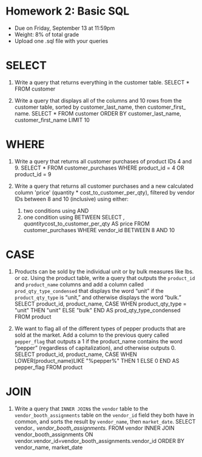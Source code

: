 # Homework 2: Basic SQL 

-  	Due on Friday, September 13 at 11:59pm
-  	Weight: 8% of total grade
-  	Upload one .sql file with your queries

# SELECT
1. Write a query that returns everything in the customer table.
SELECT *
FROM customer
   
2. Write a query that displays all of the columns and 10 rows from the customer table, sorted by customer_last_name, then customer_first_ name.
SELECT *
FROM customer
ORDER BY customer_last_name, customer_first_name
LIMIT 10
   

# WHERE
1. Write a query that returns all customer purchases of product IDs 4 and 9.
SELECT *
FROM customer_purchases
WHERE product_id = 4
OR product_id = 9

2. Write a query that returns all customer purchases and a new calculated column 'price' (quantity * cost_to_customer_per_qty), filtered by vendor IDs between 8 and 10 (inclusive) using either:
	1.  two conditions using AND
	2.  one condition using BETWEEN
SELECT *,
	quantity*cost_to_customer_per_qty AS price
FROM customer_purchases
WHERE vendor_id BETWEEN 8 AND 10

# CASE
1. Products can be sold by the individual unit or by bulk measures like lbs. or oz. Using the product table, write a query that outputs the `product_id` and `product_name` columns and add a column called `prod_qty_type_condensed` that displays the word “unit” if the `product_qty_type` is “unit,” and otherwise displays the word “bulk.”
SELECT
	product_id,
	product_name,
	CASE
		WHEN product_qty_type = "unit"
			THEN "unit"
		ELSE "bulk"
	END AS prod_qty_type_condensed
FROM product


2. We want to flag all of the different types of pepper products that are sold at the market. Add a column to the previous query called `pepper_flag` that outputs a 1 if the product_name contains the word “pepper” (regardless of capitalization), and otherwise outputs 0.
SELECT
	product_id,
	product_name,
	CASE
		WHEN LOWER(product_name)LIKE "%pepper%"
		THEN 1
		ELSE 0
	END AS pepper_flag
FROM product


# JOIN
1. Write a query that `INNER JOIN`s the `vendor` table to the `vendor_booth_assignments` table on the `vendor_id` field they both have in common, and sorts the result by `vendor_name`, then `market_date`.
SELECT vendor.*, vendor_booth_assignments.*
FROM vendor
INNER JOIN vendor_booth_assignments
	ON vendor.vendor_id=vendor_booth_assignments.vendor_id
ORDER BY vendor_name, market_date
